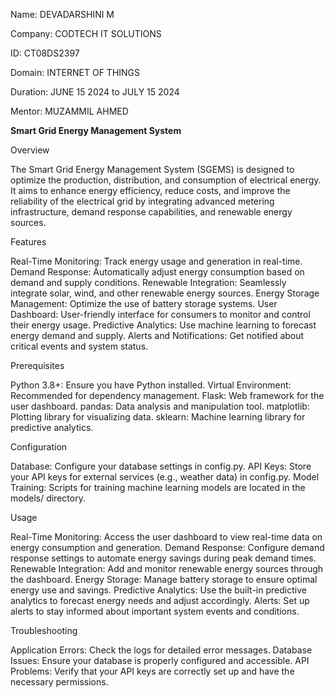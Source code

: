 Name: DEVADARSHINI M

Company: CODTECH IT SOLUTIONS

ID: CT08DS2397

Domain: INTERNET OF THINGS

Duration: JUNE 15 2024 to JULY 15 2024

Mentor: MUZAMMIL AHMED

**Smart Grid Energy Management System**

Overview

The Smart Grid Energy Management System (SGEMS) is designed to optimize the production, distribution, and consumption of electrical energy. It aims to enhance energy efficiency, reduce costs, and improve the reliability of the electrical grid by integrating advanced metering infrastructure, demand response capabilities, and renewable energy sources.

Features

Real-Time Monitoring: Track energy usage and generation in real-time.
Demand Response: Automatically adjust energy consumption based on demand and supply conditions.
Renewable Integration: Seamlessly integrate solar, wind, and other renewable energy sources.
Energy Storage Management: Optimize the use of battery storage systems.
User Dashboard: User-friendly interface for consumers to monitor and control their energy usage.
Predictive Analytics: Use machine learning to forecast energy demand and supply.
Alerts and Notifications: Get notified about critical events and system status.

Prerequisites

Python 3.8+: Ensure you have Python installed.
Virtual Environment: Recommended for dependency management.
Flask: Web framework for the user dashboard.
pandas: Data analysis and manipulation tool.
matplotlib: Plotting library for visualizing data.
sklearn: Machine learning library for predictive analytics.

Configuration

Database: Configure your database settings in config.py.
API Keys: Store your API keys for external services (e.g., weather data) in config.py.
Model Training: Scripts for training machine learning models are located in the models/ directory.

Usage

Real-Time Monitoring: Access the user dashboard to view real-time data on energy consumption and generation.
Demand Response: Configure demand response settings to automate energy savings during peak demand times.
Renewable Integration: Add and monitor renewable energy sources through the dashboard.
Energy Storage: Manage battery storage to ensure optimal energy use and savings.
Predictive Analytics: Use the built-in predictive analytics to forecast energy needs and adjust accordingly.
Alerts: Set up alerts to stay informed about important system events and conditions.

Troubleshooting

Application Errors: Check the logs for detailed error messages.
Database Issues: Ensure your database is properly configured and accessible.
API Problems: Verify that your API keys are correctly set up and have the necessary permissions.



